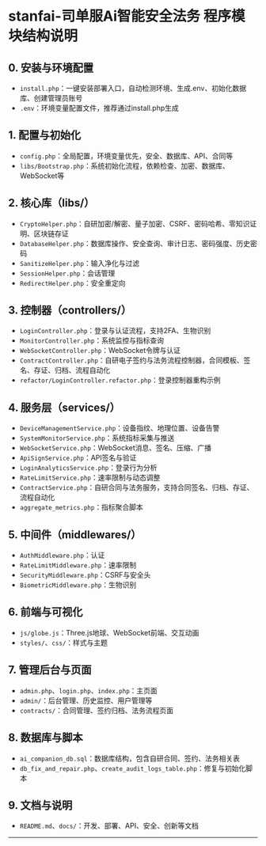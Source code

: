 # stanfai-司单服Ai智能安全法务 程序模块结构说明

## 0. 安装与环境配置
- `install.php`：一键安装部署入口，自动检测环境、生成.env、初始化数据库、创建管理员账号
- `.env`：环境变量配置文件，推荐通过install.php生成

## 1. 配置与初始化
- `config.php`：全局配置，环境变量优先，安全、数据库、API、合同等
- `libs/Bootstrap.php`：系统初始化流程，依赖检查、加密、数据库、WebSocket等

## 2. 核心库（libs/）
- `CryptoHelper.php`：自研加密/解密、量子加密、CSRF、密码哈希、零知识证明、区块链存证
- `DatabaseHelper.php`：数据库操作、安全查询、审计日志、密码强度、历史密码
- `SanitizeHelper.php`：输入净化与过滤
- `SessionHelper.php`：会话管理
- `RedirectHelper.php`：安全重定向

## 3. 控制器（controllers/）
- `LoginController.php`：登录与认证流程，支持2FA、生物识别
- `MonitorController.php`：系统监控与指标查询
- `WebSocketController.php`：WebSocket令牌与认证
- `ContractController.php`：自研电子签约与法务流程控制器，合同模板、签名、存证、归档、流程自动化
- `refactor/LoginController.refactor.php`：登录控制器重构示例

## 4. 服务层（services/）
- `DeviceManagementService.php`：设备指纹、地理位置、设备告警
- `SystemMonitorService.php`：系统指标采集与推送
- `WebSocketService.php`：WebSocket消息、签名、压缩、广播
- `ApiSignService.php`：API签名与验证
- `LoginAnalyticsService.php`：登录行为分析
- `RateLimitService.php`：速率限制与动态调整
- `ContractService.php`：自研合同与法务服务，支持合同签名、归档、存证、流程自动化
- `aggregate_metrics.php`：指标聚合脚本

## 5. 中间件（middlewares/）
- `AuthMiddleware.php`：认证
- `RateLimitMiddleware.php`：速率限制
- `SecurityMiddleware.php`：CSRF与安全头
- `BiometricMiddleware.php`：生物识别

## 6. 前端与可视化
- `js/globe.js`：Three.js地球、WebSocket前端、交互动画
- `styles/`、`css/`：样式与主题

## 7. 管理后台与页面
- `admin.php`、`login.php`、`index.php`：主页面
- `admin/`：后台管理、历史监控、用户管理等
- `contracts/`：合同管理、签约归档、法务流程页面

## 8. 数据库与脚本
- `ai_companion_db.sql`：数据库结构，包含自研合同、签约、法务相关表
- `db_fix_and_repair.php`、`create_audit_logs_table.php`：修复与初始化脚本

## 9. 文档与说明
- `README.md`、`docs/`：开发、部署、API、安全、创新等文档

---
